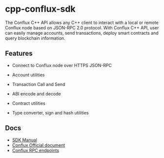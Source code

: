 # cpp-conflux-sdk
The Conflux C++ API allows any C++ client to interact with a local or remote Conflux node based on JSON-RPC 2.0 protocol. With Conflux C++ API, user can easily manage accounts, send transactions, deploy smart contracts and query blockchain information.



## Features

- Connect to Conflux node over HTTPS JSON-RPC

- Account utilities

- Transaction Call and Send

- ABI encode and decode

- Contract utilities

- Type converter, sign and hash utilities

  

##  Docs

* [SDK Manual](https://csyangbinbin.github.io/cpp-conflux-sdk/)
* [Conflux Official document](https://developer.conflux-chain.org/docs/introduction/en/conflux_overview)
* [Conflux RPC endpoints](https://github.com/conflux-fans/conflux-rpc-endpoints)

